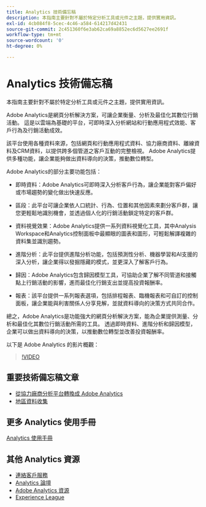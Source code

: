 ```yaml
---
title: Analytics 技術備忘稿
description: 本指南主要針對不屬於特定分析工具或元件之主題，提供實用資訊。
exl-id: 4cb084f8-5cec-4c46-a584-614217d42431
source-git-commit: 2c451360f6e3ab62ca69a8852ec6d5627ee2691f
workflow-type: tm+mt
source-wordcount: '0'
ht-degree: 0%

---
```


# Analytics 技術備忘稿

本指南主要針對不屬於特定分析工具或元件之主題，提供實用資訊。

Adobe Analytics是網頁分析解決方案，可讓企業衡量、分析及最佳化其數位行銷活動。 這是以雲端為基礎的平台，可即時深入分析網站和行動應用程式效能、客戶行為及行銷活動成效。

該平台使用各種資料來源，包括網頁和行動應用程式資料、協力廠商資料、離線資料及CRM資料，以提供跨多個管道之客戶互動的完整檢視。 Adobe Analytics提供多種功能，讓企業能夠做出資料導向的決策，推動數位轉型。

Adobe Analytics的部分主要功能包括：

* 即時資料：Adobe Analytics可即時深入分析客戶行為，讓企業能對客戶偏好或市場趨勢的變化做出快速反應。

* 區段：此平台可讓企業依人口統計、行為、位置和其他因素來劃分客戶群，讓您更輕鬆地識別機會，並透過個人化的行銷活動鎖定特定的客戶群。

* 資料視覺效果：Adobe Analytics提供一系列資料視覺化工具，其中Analysis Workspace和Analytics控制面板中最顯眼的圖表和圖形，可輕鬆解譯複雜的資料集並識別趨勢。

* 進階分析：此平台提供進階分析功能，包括預測性分析、機器學習和AI支援的深入分析，讓企業得以發掘隱藏的模式，並更深入了解客戶行為。

* 歸因：Adobe Analytics包含歸因模型工具，可協助企業了解不同管道和接觸點上行銷活動的影響，進而最佳化行銷支出並提高投資報酬率。

* 報表：該平台提供一系列報表選項，包括排程報表、臨機報表和可自訂的控制面板，讓企業能與利害關係人分享見解，並就資料導向的決策方式共同合作。

總之，Adobe Analytics是功能強大的網頁分析解決方案，能為企業提供測量、分析和最佳化其數位行銷活動所需的工具。 透過即時資料、進階分析和歸因模型，企業可以做出資料導向的決策，以推動數位轉型並改善投資報酬率。

以下是 Adobe Analytics 的影片概觀：

>[!VIDEO](https://video.tv.adobe.com/v/27429/?quality=12)

## 重要技術備忘稿文章

* [從協力廠商分析平台轉換成 Adobe Analytics](ga-to-aa/home.md)
* [地區資料收集](/help/technotes/rdc/regional-data-collection.md)

## 更多 Analytics 使用手冊

[Analytics 使用手冊](https://experienceleague.adobe.com/docs/analytics.html)

## 其他 Analytics 資源

* [連絡客戶服務](https://experienceleague.adobe.com/?support-solution=Analytics#support)
* [Analytics 論壇](https://forums.adobe.com/community/experience-cloud/analytics-cloud/analytics)
* [Adobe Analytics 資源](https://forums.adobe.com/message/10660755)
* [Experience League](https://landing.adobe.com/experience-league/)
